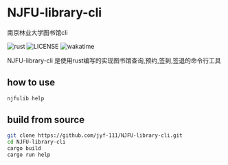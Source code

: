 # NJFU-library-cli

南京林业大学图书馆cli

![rust](https://img.shields.io/badge/rust-1.68.2-green)
![LICENSE](https://img.shields.io/badge/LICENSE-MIT-yellow)
![wakatime](https://wakatime.com/badge/user/cfee0eb2-658b-4917-a1ed-9801e76b961f/project/896c2bad-d07b-4cfd-bf71-35a4cb5d13dc.svg)

NJFU-library-cli 是使用rust编写的实现图书馆查询,预约,签到,签退的命令行工具

## how to use

```bash
njfulib help
```

## build from source

```bash
git clone https://github.com/jyf-111/NJFU-library-cli.git
cd NJFU-library-cli
cargo build
cargo run help
```
